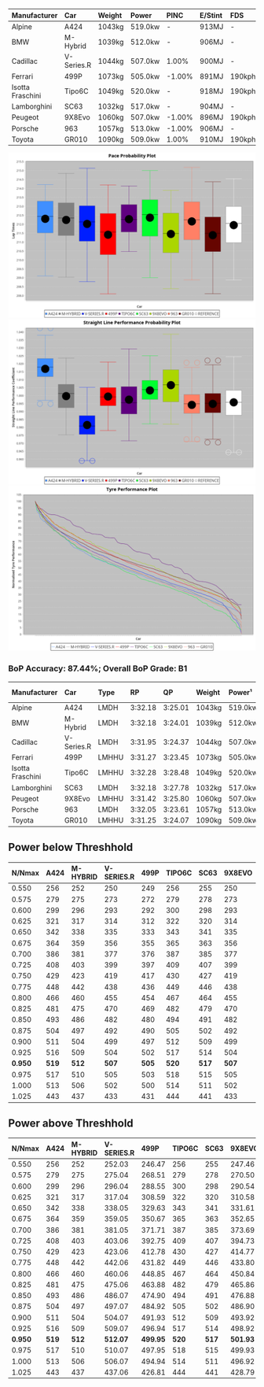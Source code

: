 | Manufacturer     | Car        | Weight | Power   | PINC    | E/Stint | FDS     |
|:-|:-|:-|:-|:-|:-|:-|
| Alpine           | A424       | 1043kg | 519.0kw |    -    | 913MJ   |    -    |
| BMW              | M-Hybrid   | 1039kg | 512.0kw |    -    | 906MJ   |    -    |
| Cadillac         | V-Series.R | 1044kg | 507.0kw | 1.00%   | 900MJ   |    -    |
| Ferrari          | 499P       | 1073kg | 505.0kw | -1.00%  | 891MJ   | 190kph  |
| Isotta Fraschini | Tipo6C     | 1049kg | 520.0kw |    -    | 918MJ   | 190kph  |
| Lamborghini      | SC63       | 1032kg | 517.0kw |    -    | 904MJ   |    -    |
| Peugeot          | 9X8Evo     | 1060kg | 507.0kw | -1.00%  | 896MJ   | 190kph  |
| Porsche          | 963        | 1057kg | 513.0kw | -1.00%  | 906MJ   |    -    |
| Toyota           | GR010      | 1090kg | 509.0kw | 1.00%   | 910MJ   | 190kph  |

![PACECHART](./IMG/ACOMETHOD.png)
![STRAIGHTLINEPERFORMANCECHART](./IMG/ACOMETHOD_sp.png)
![TYREPERFORMANCECHART](./IMG/ACOMETHOD_tw.png)

### BoP Accuracy: 87.44%; Overall BoP Grade: B1
| Manufacturer     | Car        | Type  | RP      | QP      | Weight | Power¹  | Threshhold | PINC    | Power²   | E/Stint | AVG Vmax  | FDS     | RDLC | L/Stint | BOP-Grade | Model Accuracy | Model Points | Match%  | SimDiff |
|:-|:-|:-|:-|:-|:-|:-|:-|:-|:-|:-|:-|:-|:-|:-|:-|:-|:-|:-|:-|
| Alpine           | A424       | LMDH  | 3:32.18 | 3:25.01 | 1043kg | 519.0kw | 210.0kph   |    -    | 519.00kw |  913MJ  | 338.27kph |    -    | 1.01 | 12      | ~A1       | 100.00%        | 635          | 95.68%  | #       |
| BMW              | M-Hybrid   | LMDH  | 3:32.18 | 3:24.01 | 1039kg | 512.0kw | 210.0kph   |    -    | 512.00kw |  906MJ  | 334.79kph |    -    | 1.01 | 12      | ~A1       | 100.00%        | 1696         | 100.00% | #       |
| Cadillac         | V-Series.R | LMDH  | 3:31.95 | 3:24.37 | 1044kg | 507.0kw | 210.0kph   | 1.00%   | 512.10kw |  900MJ  | 330.78kph |    -    | 1.01 | 12      | +B1       | 98.34%         | 1841         | 88.74%  | #       |
| Ferrari          | 499P       | LMHHU | 3:31.27 | 3:23.45 | 1073kg | 505.0kw | 210.0kph   | -1.00%  | 500.00kw |  891MJ  | 331.58kph | 190kph  | 1.02 | 12      | -B1       | 100.00%        | 1773         | 87.70%  | #       |
| Isotta Fraschini | Tipo6C     | LMHHU | 3:32.28 | 3:28.48 | 1049kg | 520.0kw | 210.0kph   |    -    | 520.00kw |  918MJ  | 334.91kph | 190kph  | 1.06 | 12      | +Ω1       | 100.00%        | 66           | 47.40%  | #       |
| Lamborghini      | SC63       | LMDH  | 3:32.18 | 3:27.78 | 1032kg | 517.0kw | 210.0kph   |    -    | 517.00kw |  904MJ  | 336.48kph |    -    | 1.05 | 12      | ~A1       | 100.00%        | 504          | 100.00% | #       |
| Peugeot          | 9X8Evo     | LMHHU | 3:31.42 | 3:25.80 | 1060kg | 507.0kw | 210.0kph   | -1.00%  | 501.90kw |  896MJ  | 333.80kph | 190kph  | 0.99 | 12      | +C1       | 100.00%        | 249          | 77.78%  | #       |
| Porsche          | 963        | LMDH  | 3:32.05 | 3:23.61 | 1057kg | 513.0kw | 210.0kph   | -1.00%  | 507.90kw |  906MJ  | 332.55kph |    -    | 1.00 | 12      | ~A1       | 99.96%         | 4880         | 100.00% | #       |
| Toyota           | GR010      | LMHHU | 3:31.25 | 3:24.07 | 1090kg | 509.0kw | 210.0kph   | 1.00%   | 514.10kw |  910MJ  | 330.93kph | 190kph  | 0.99 | 12      | -B1       | 99.96%         | 2429         | 89.66%  | #       |

## Power below Threshhold
| N/Nmax    | A424    | M-HYBRID | V-SERIES.R | 499P    | TIPO6C  | SC63    | 9X8EVO  | 963     | GR010   |
|:-|:-|:-|:-|:-|:-|:-|:-|:-|:-|
|  0.550    |  256    |  252     |  250       |  249    |  256    |  255    |  250    |  253    |  251    |
|  0.575    |  279    |  275     |  273       |  272    |  279    |  278    |  273    |  276    |  274    |
|  0.600    |  299    |  296     |  293       |  292    |  300    |  298    |  293    |  296    |  294    |
|  0.625    |  321    |  317     |  314       |  312    |  322    |  320    |  314    |  317    |  315    |
|  0.650    |  342    |  338     |  335       |  333    |  343    |  341    |  335    |  338    |  336    |
|  0.675    |  364    |  359     |  356       |  355    |  365    |  363    |  356    |  360    |  357    |
|  0.700    |  386    |  381     |  377       |  376    |  387    |  385    |  377    |  382    |  379    |
|  0.725    |  408    |  403     |  399       |  397    |  409    |  407    |  399    |  403    |  400    |
|  0.750    |  429    |  423     |  419       |  417    |  430    |  427    |  419    |  424    |  421    |
|  0.775    |  448    |  442     |  438       |  436    |  449    |  446    |  438    |  443    |  440    |
|  0.800    |  466    |  460     |  455       |  454    |  467    |  464    |  455    |  461    |  457    |
|  0.825    |  481    |  475     |  470       |  469    |  482    |  479    |  470    |  476    |  472    |
|  0.850    |  493    |  486     |  482       |  480    |  494    |  491    |  482    |  487    |  484    |
|  0.875    |  504    |  497     |  492       |  490    |  505    |  502    |  492    |  498    |  494    |
|  0.900    |  511    |  504     |  499       |  497    |  512    |  509    |  499    |  505    |  501    |
|  0.925    |  516    |  509     |  504       |  502    |  517    |  514    |  504    |  510    |  506    |
| **0.950** | **519** | **512**  | **507**    | **505** | **520** | **517** | **507** | **513** | **509** |
|  0.975    |  517    |  510     |  505       |  503    |  518    |  515    |  505    |  511    |  507    |
|  1.000    |  513    |  506     |  502       |  500    |  514    |  511    |  502    |  507    |  504    |
|  1.025    |  443    |  437     |  433       |  431    |  444    |  441    |  433    |  438    |  435    |

## Power above Threshhold
| N/Nmax    | A424    | M-HYBRID | V-SERIES.R | 499P       | TIPO6C  | SC63    | 9X8EVO     | 963        | GR010      |
|:-|:-|:-|:-|:-|:-|:-|:-|:-|:-|
|  0.550    |  256    |  252     |  252.03    |  246.47    |  256    |  255    |  247.46    |  250.43    |  253.04    |
|  0.575    |  279    |  275     |  275.04    |  268.51    |  279    |  278    |  270.50    |  273.47    |  276.05    |
|  0.600    |  299    |  296     |  296.04    |  288.55    |  300    |  298    |  290.54    |  293.50    |  297.05    |
|  0.625    |  321    |  317     |  317.04    |  308.59    |  322    |  320    |  310.58    |  314.54    |  318.06    |
|  0.650    |  342    |  338     |  338.05    |  329.63    |  343    |  341    |  331.61    |  335.57    |  339.06    |
|  0.675    |  364    |  359     |  359.05    |  350.67    |  365    |  363    |  352.65    |  356.61    |  361.06    |
|  0.700    |  386    |  381     |  381.05    |  371.71    |  387    |  385    |  373.69    |  377.65    |  383.07    |
|  0.725    |  408    |  403     |  403.06    |  392.75    |  409    |  407    |  394.73    |  399.68    |  404.07    |
|  0.750    |  429    |  423     |  423.06    |  412.78    |  430    |  427    |  414.77    |  419.72    |  425.07    |
|  0.775    |  448    |  442     |  442.06    |  431.82    |  449    |  446    |  433.80    |  438.75    |  444.08    |
|  0.800    |  466    |  460     |  460.06    |  448.85    |  467    |  464    |  450.84    |  455.78    |  462.08    |
|  0.825    |  481    |  475     |  475.06    |  463.88    |  482    |  479    |  465.86    |  470.81    |  477.08    |
|  0.850    |  493    |  486     |  486.07    |  474.90    |  494    |  491    |  476.88    |  482.83    |  488.09    |
|  0.875    |  504    |  497     |  497.07    |  484.92    |  505    |  502    |  486.90    |  492.84    |  499.09    |
|  0.900    |  511    |  504     |  504.07    |  491.93    |  512    |  509    |  493.92    |  499.86    |  506.09    |
|  0.925    |  516    |  509     |  509.07    |  496.94    |  517    |  514    |  498.92    |  504.86    |  511.09    |
| **0.950** | **519** | **512**  | **512.07** | **499.95** | **520** | **517** | **501.93** | **507.87** | **514.09** |
|  0.975    |  517    |  510     |  510.07    |  497.95    |  518    |  515    |  499.93    |  505.87    |  512.09    |
|  1.000    |  513    |  506     |  506.07    |  494.94    |  514    |  511    |  496.92    |  502.86    |  508.09    |
|  1.025    |  443    |  437     |  437.06    |  426.81    |  444    |  441    |  428.79    |  433.74    |  439.08    |
